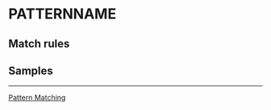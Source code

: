 PATTERNNAME
=========================

> 

Match rules
------------

Samples
------------
---
[Pattern Matching](<../Pattern matching.md>)